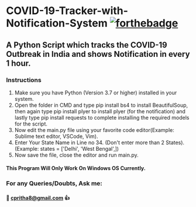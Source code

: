 # COVID-19-Tracker-with-Notification-System     [![forthebadge](https://forthebadge.com/images/badges/made-with-python.svg)](https://forthebadge.com)
## A Python Script which tracks the COVID-19 Outbreak in India and shows Notification in every 1 hour.

### Instructions
1. Make sure you have Python (Version 3.7 or higher) installed in your system.
2. Open the folder in CMD and type pip install bs4 to install BeautifulSoup, then again type pip install plyer to install plyer (for the notification) and lastly type pip install    requests to complete installing the required models for the script.
3. Now edit the main.py file using your favorite code editor(Example: Sublime text editor, VSCode, Vim).
4. Enter Your State Name in Line no 34. (Don't enter more than 2 States). (Example: states = ['Delhi', 'West Bengal',])
5. Now save the file, close the editor and run main.py.
#### This Program Will Only Work On Windows OS Currently.

### For any Queries/Doubts, Ask me:

 #### 📧 cpritha8@gmail.com 👍
